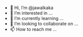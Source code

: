 - 👋 Hi, I’m @jawalkaka
- 👀 I’m interested in ...
- 🌱 I’m currently learning ...
- 💞️ I’m looking to collaborate on ...
- 📫 How to reach me ...

<!---
jawalkaka/jawalkaka is a ✨ special ✨ repository because its `README.md` (this file) appears on your GitHub profile.
You can click the Preview link to take a look at your changes.
--->
